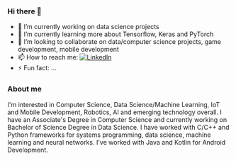 ### Hi there 👋
- 🔭 I’m currently working on data science projects
- 🌱 I’m currently learning more about Tensorflow, Keras and PyTorch
- 👯 I’m looking to collaborate on data/computer science projects, game development, mobile development 
- 📫 How to reach me: [![LinkedIn](https://img.shields.io/badge/LinkedIn-Ronny-blue)](https://www.linkedin.com/in/ronny-toribio-cs-ds/)
- ⚡ Fun fact: ...

### About me
I'm interested in Computer Science, Data Science/Machine Learning, IoT and Mobile Development, Robotics, AI and emerging technology overall. I have an Associate's Degree in Computer Science and currently working on Bachelor of Science Degree in Data Science. I have worked with C/C++ and Python frameworks for systems programming, data science, machine learning and neural networks. I've worked with Java and Kotlin for Android Development.
